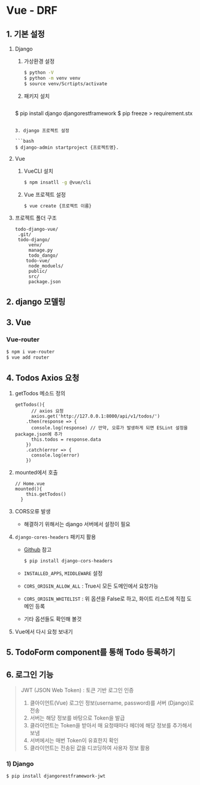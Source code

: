 # Vue - DRF

## 1. 기본 설정

1. Django

   1. 가상환경 설정

      ```bash
      $ python -V
      $ python -m venv venv
      $ source venv/Scrtipts/activate
      ```

   2. 패키지 설치

      ```bash
   $ pip install django djangorestframework
      $ pip freeze > requirement.stx
      ```
   
   3. django 프로젝트 설정

      ```bash
   $ django-admin startproject {프로젝트명}.
      ```
   
2. Vue

   1. VueCLI 설치

      ```bash
      $ npm insatll -g @vue/cli
      ```

   2. Vue 프로젝트 설정

      ```bash
      $ vue create {프로젝트 이름}
      ```

3. 프로젝트 폴더 구조

   ```
   todo-django-vue/
   	.git/
   	todo-django/
   		venv/
   		manage.py
   		todo_dango/
       todo-vue/
       	node_moduels/
       	public/
       	src/
       	package.json
   ```

## 2. django 모델링

## 3. Vue

### Vue-router

```bash
$ npm i vue-router
$ vue add router
```

## 4. Todos Axios 요청

1. getTodos 메소드 정의

   ```vue
   getTodos(){
         // axios 요청
         axios.get('http://127.0.0.1:8000/api/v1/todos/')
       .then(response => {
         console.log(response) // 만약, 오류가 발생하게 되면 ESLint 설정을 package.json에 추가
         this.todos = response.data
       })
       .catch(error => {
         console.log(error)
       })
   ```

2. mounted에서 호출

   ```vue
   // Home.vue
   mounted(){
       this.getTodos()
     }
   ```

3. CORS오류 발생

   * 해결하기 위해서는 django 서버에서 설정이 필요

4. `django-cores-headers` 패키지 활용

   * [Github]( https://github.com/adamchainz/django-cors-headers ) 참고

     ```bash
     $ pip install django-cors-headers
     ```

   * `INSTALLED_APPS`, `MIDDLEWARE` 설정

   * `CORS_ORIGIN_ALLOW_ALL` : True시 모든 도메인에서 요청가능

   * `CORS_ORIGIN_WHITELIST` : 위 옵션을 False로 하고, 화이트 리스트에 직접 도메인 등록

   * 기타 옵션들도 확인해 볼것

5. Vue에서 다시 요청 보내기

## 5. TodoForm component를 통해 Todo 등록하기

## 6. 로그인 기능

> JWT (JSON Web Token) : 토큰 기반 로그인 인증
>
> 	1. 클아이언트(Vue) 로그인 정보(username, password)를 서버 (Django)로 전송
>  	2. 서버는 해당 정보를 바탕으로 Token을 발급
>  	3. 클라이언트는 Token을 받아서 매 요청때마다 헤더에 해당 정보를 추가해서 보냄
>  	4. 서버에서는 매번 Token이 유효한지 확인
>  	5. 클라이언트는 전송된 값을 디코딩하여 사용자 정보 활용

### 1) Django

```bash
$ pip install djangorestframework-jwt
```


